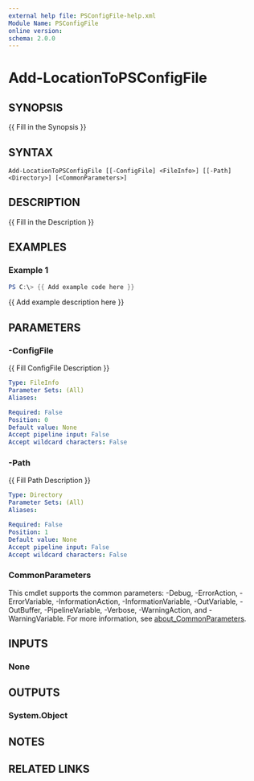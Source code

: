 ```yaml
---
external help file: PSConfigFile-help.xml
Module Name: PSConfigFile
online version:
schema: 2.0.0
---
```


# Add-LocationToPSConfigFile

## SYNOPSIS
{{ Fill in the Synopsis }}

## SYNTAX

```
Add-LocationToPSConfigFile [[-ConfigFile] <FileInfo>] [[-Path] <Directory>] [<CommonParameters>]
```

## DESCRIPTION
{{ Fill in the Description }}

## EXAMPLES

### Example 1
```powershell
PS C:\> {{ Add example code here }}
```

{{ Add example description here }}

## PARAMETERS

### -ConfigFile
{{ Fill ConfigFile Description }}

```yaml
Type: FileInfo
Parameter Sets: (All)
Aliases:

Required: False
Position: 0
Default value: None
Accept pipeline input: False
Accept wildcard characters: False
```

### -Path
{{ Fill Path Description }}

```yaml
Type: Directory
Parameter Sets: (All)
Aliases:

Required: False
Position: 1
Default value: None
Accept pipeline input: False
Accept wildcard characters: False
```

### CommonParameters
This cmdlet supports the common parameters: -Debug, -ErrorAction, -ErrorVariable, -InformationAction, -InformationVariable, -OutVariable, -OutBuffer, -PipelineVariable, -Verbose, -WarningAction, and -WarningVariable. For more information, see [about_CommonParameters](http://go.microsoft.com/fwlink/?LinkID=113216).

## INPUTS

### None

## OUTPUTS

### System.Object
## NOTES

## RELATED LINKS
